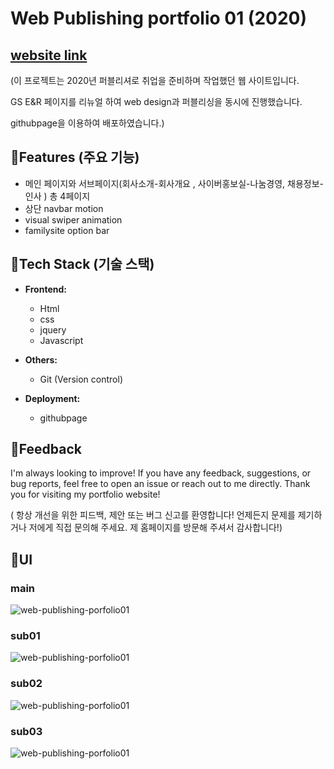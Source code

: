 # Web Publishing portfolio 01 (2020)

## [website link](https://soonya27.github.io/webPortfolio001/index.html)


(이 프로젝트는 2020년 퍼블리셔로 취업을 준비하며 작업했던 웹 사이트입니다.

GS E&R 페이지를 리뉴얼 하여 web design과 퍼블리싱을 동시에 진행했습니다.

githubpage을 이용하여 배포하였습니다.)


## 🌟Features (주요 기능)

- 메인 페이지와 서브페이지(회사소개-회사개요 , 사이버홍보실-나눔경영, 채용정보-인사 ) 총 4페이지
- 상단 navbar motion
- visual swiper animation
- familysite option bar

## 🌟Tech Stack (기술 스택)

- **Frontend:**
  - Html
  - css
  - jquery
  - Javascript

- **Others:**
  - Git (Version control)

- **Deployment:**
  - githubpage


## 🌟Feedback
I'm always looking to improve! If you have any feedback, suggestions, or bug reports, feel free to open an issue or reach out to me directly.
Thank you for visiting my portfolio website!

( 항상 개선을 위한 피드백, 제안 또는 버그 신고를 환영합니다! 언제든지 문제를 제기하거나 저에게 직접 문의해 주세요.
 제 홈페이지를 방문해 주셔서 감사합니다!)



## 🌟UI
### main
![web-publishing-porfolio01](https://res.cloudinary.com/dpyobc2hx/image/upload/v1713855857/web-publishing-porfolio01-main_hvve0e.png)
### sub01
![web-publishing-porfolio01](https://res.cloudinary.com/dpyobc2hx/image/upload/v1713855857/web-publishing-porfolio01-sub1_gnqfup.png)
### sub02
![web-publishing-porfolio01](https://res.cloudinary.com/dpyobc2hx/image/upload/v1713855858/web-publishing-porfolio01-sub2_ssiaa8.png)
### sub03
![web-publishing-porfolio01](https://res.cloudinary.com/dpyobc2hx/image/upload/v1713855859/web-publishing-porfolio01-sub3_vrsaer.png)


